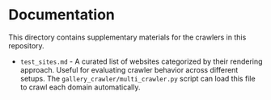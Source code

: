 # Documentation

This directory contains supplementary materials for the crawlers in this repository.

- `test_sites.md` - A curated list of websites categorized by their rendering approach. Useful for evaluating crawler behavior across different setups. The `gallery_crawler/multi_crawler.py` script can load this file to crawl each domain automatically.
